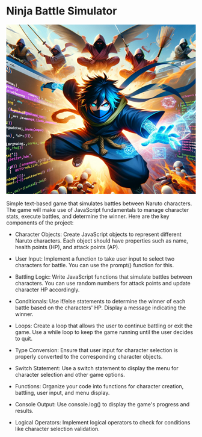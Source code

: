 # Ninja Battle Simulator

<img src="ninja-combat-sim-cover_art.png" alt="Example Image" width="800" height="450">

Simple text-based game that simulates battles between Naruto characters. The game will make use of JavaScript fundamentals to manage character stats, execute battles, and determine the winner. Here are the key components of the project:

- Character Objects: Create JavaScript objects to represent different Naruto characters. Each object should have properties such as name, health points (HP), and attack points (AP).

- User Input: Implement a function to take user input to select two characters for battle. You can use the prompt() function for this.

- Battling Logic: Write JavaScript functions that simulate battles between characters. You can use random numbers for attack points and update character HP accordingly.

- Conditionals: Use if/else statements to determine the winner of each battle based on the characters' HP. Display a message indicating the winner.

- Loops: Create a loop that allows the user to continue battling or exit the game. Use a while loop to keep the game running until the user decides to quit.

- Type Conversion: Ensure that user input for character selection is properly converted to the corresponding character objects.

- Switch Statement: Use a switch statement to display the menu for character selection and other game options.

- Functions: Organize your code into functions for character creation, battling, user input, and menu display.

- Console Output: Use console.log() to display the game's progress and results.

- Logical Operators: Implement logical operators to check for conditions like character selection validation.

